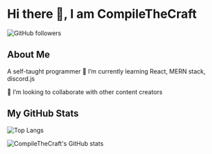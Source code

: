 # Hi there 👋, I am CompileTheCraft
![GitHub followers](https://img.shields.io/github/followers/CompileTheCraft?style=social)

## About Me
A self-taught programmer
🌱 I’m currently learning React, MERN stack, discord.js

👯 I’m looking to collaborate with other content creators

## My GitHub Stats

![Top Langs](https://github-readme-stats.vercel.app/api/top-langs/?username=CompileTheCraft&hide=html,less&theme=github_dark)

![CompileTheCraft's GitHub stats](https://github-readme-stats.vercel.app/api?username=CompileTheCraft&count_private=true&show_icons=true&theme=github_dark)
